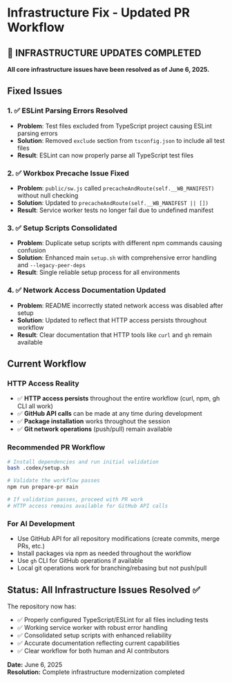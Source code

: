# Infrastructure Fix - Updated PR Workflow 

## 🔧 INFRASTRUCTURE UPDATES COMPLETED

**All core infrastructure issues have been resolved as of June 6, 2025.**

## Fixed Issues

### 1. ✅ ESLint Parsing Errors Resolved
- **Problem**: Test files excluded from TypeScript project causing ESLint parsing errors
- **Solution**: Removed `exclude` section from `tsconfig.json` to include all test files
- **Result**: ESLint can now properly parse all TypeScript test files

### 2. ✅ Workbox Precache Issue Fixed  
- **Problem**: `public/sw.js` called `precacheAndRoute(self.__WB_MANIFEST)` without null checking
- **Solution**: Updated to `precacheAndRoute(self.__WB_MANIFEST || [])` 
- **Result**: Service worker tests no longer fail due to undefined manifest

### 3. ✅ Setup Scripts Consolidated
- **Problem**: Duplicate setup scripts with different npm commands causing confusion
- **Solution**: Enhanced main `setup.sh` with comprehensive error handling and `--legacy-peer-deps`
- **Result**: Single reliable setup process for all environments

### 4. ✅ Network Access Documentation Updated
- **Problem**: README incorrectly stated network access was disabled after setup
- **Solution**: Updated to reflect that HTTP access persists throughout workflow
- **Result**: Clear documentation that HTTP tools like `curl` and `gh` remain available

## Current Workflow

### HTTP Access Reality
- ✅ **HTTP access persists** throughout the entire workflow (curl, npm, gh CLI all work)
- ✅ **GitHub API calls** can be made at any time during development
- ✅ **Package installation** works throughout the session
- ✅ **Git network operations** (push/pull) remain available

### Recommended PR Workflow
```bash
# Install dependencies and run initial validation
bash .codex/setup.sh

# Validate the workflow passes
npm run prepare-pr main

# If validation passes, proceed with PR work
# HTTP access remains available for GitHub API calls
```

### For AI Development
- Use GitHub API for all repository modifications (create commits, merge PRs, etc.)
- Install packages via npm as needed throughout the workflow  
- Use `gh` CLI for GitHub operations if available
- Local git operations work for branching/rebasing but not push/pull

## Status: All Infrastructure Issues Resolved ✅

The repository now has:
- ✅ Properly configured TypeScript/ESLint for all files including tests
- ✅ Working service worker with robust error handling
- ✅ Consolidated setup scripts with enhanced reliability  
- ✅ Accurate documentation reflecting current capabilities
- ✅ Clear workflow for both human and AI contributors

**Date:** June 6, 2025  
**Resolution:** Complete infrastructure modernization completed
